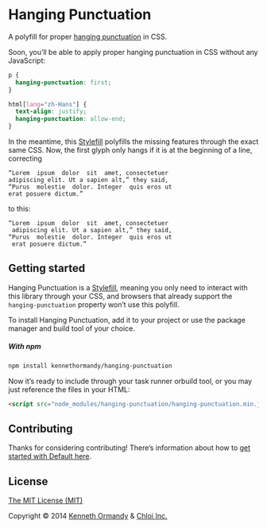 <!--
[![A great header image you designed, or collaborated on with a designer you work with. It’ll look best when it’s 728px wide, @2x for hi-dpi devices.](preview.png)](https://github.com/kennethormandy/hanging-punctuation)

***
-->

# Hanging Punctuation

A polyfill for proper [hanging punctuation](http://www.w3.org/TR/css-text-3/#hanging-punctuation) in CSS.

Soon, you’ll be able to apply proper hanging punctuation in CSS without any JavaScript:

```css
p {
  hanging-punctuation: first;
}

html[lang="zh-Hans"] {
  text-align: justify;
  hanging-punctuation: allow-end;
}
```

In the meantime, this [Stylefill](https://github.com/nathanford/stylefill/) polyfills the missing features through the exact same CSS. Now, the first glyph only hangs if it is at the beginning of a line, correcting

```
“Lorem  ipsum  dolor  sit  amet, consectetuer
adipiscing elit. Ut a sapien alt,” they said,
“Purus  molestie  dolor. Integer  quis eros ut
erat posuere dictum.”
```

to this:

```
“Lorem  ipsum  dolor  sit  amet, consectetuer
 adipiscing elit. Ut a sapien alt,” they said,
“Purus  molestie  dolor. Integer  quis eros ut
 erat posuere dictum.”
```

## Getting started

Hanging Punctuation is a [Stylefill](https://github.com/nathanford/stylefill/), meaning you only need to interact with this library through your CSS, and browsers that already support the `hanging-punctuation` property won’t use this polyfill.

To install Hanging Punctuation, add it to your project or use the package manager and build tool of your choice.

<!--

##### Manually

-->

##### With npm

```bash
npm install kennethormandy/hanging-punctuation
```

Now it’s ready to include through your task runner orbuild tool, or you may just reference the files in your HTML:

```html
<script src="node_modules/hanging-punctuation/hanging-punctuation.min.js"></script>
```

<!--

##### With Component

```bash
component install kennethormandy/hanging-punctuation
```

##### With Bower

```bash
bower install hanging-punctuation
```

-->

## Contributing

Thanks for considering contributing! There’s information about how to [get started with Default here](CONTRIBUTING.md).

## License

[The MIT License (MIT)](LICENSE.md)

Copyright © 2014 [Kenneth Ormandy](http://kennethormandy.com) & [Chloi Inc.](http://chloi.io)

```
